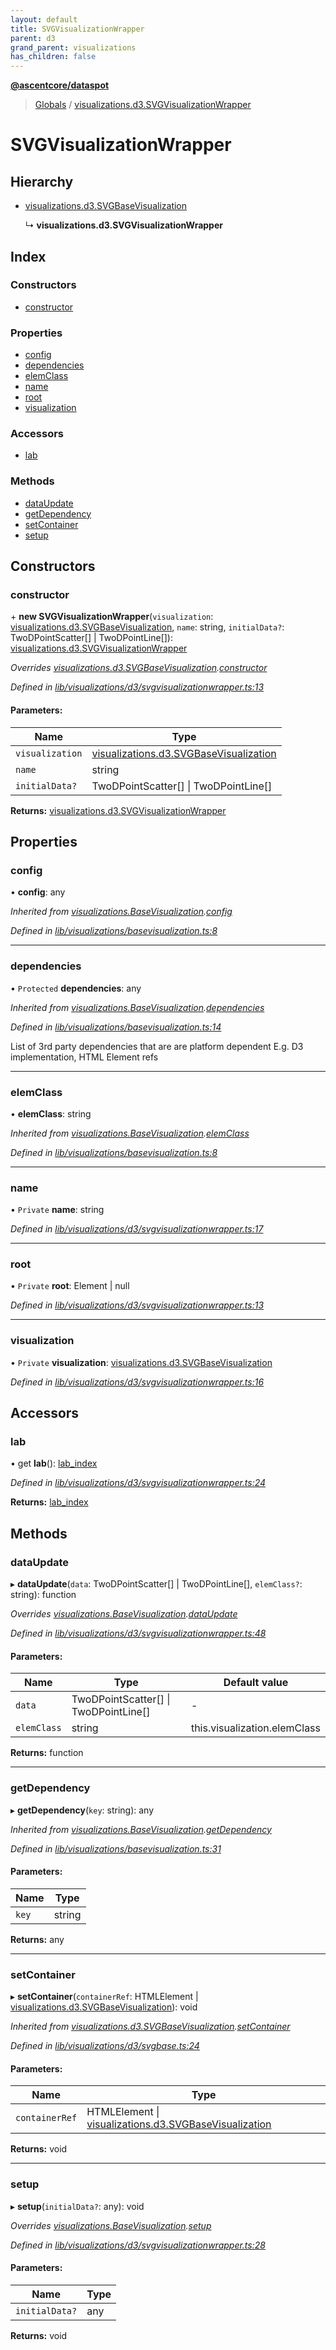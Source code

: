 ```yaml
---
layout: default
title: SVGVisualizationWrapper
parent: d3
grand_parent: visualizations
has_children: false
---
```


**[@ascentcore/dataspot](../README.md)**

> [Globals](../globals.md) / [visualizations.d3.SVGVisualizationWrapper](visualizations_d3_svgvisualizationwrapper)

# SVGVisualizationWrapper

## Hierarchy

* [visualizations.d3.SVGBaseVisualization](visualizations_d3_svgbasevisualization)

  ↳ **visualizations.d3.SVGVisualizationWrapper**

## Index

### Constructors

* [constructor](visualizations_d3_svgvisualizationwrapper#constructor)

### Properties

* [config](visualizations_d3_svgvisualizationwrapper#config)
* [dependencies](visualizations_d3_svgvisualizationwrapper#dependencies)
* [elemClass](visualizations_d3_svgvisualizationwrapper#elemclass)
* [name](visualizations_d3_svgvisualizationwrapper#name)
* [root](visualizations_d3_svgvisualizationwrapper#root)
* [visualization](visualizations_d3_svgvisualizationwrapper#visualization)

### Accessors

* [lab](visualizations_d3_svgvisualizationwrapper#lab)

### Methods

* [dataUpdate](visualizations_d3_svgvisualizationwrapper#dataupdate)
* [getDependency](visualizations_d3_svgvisualizationwrapper#getdependency)
* [setContainer](visualizations_d3_svgvisualizationwrapper#setcontainer)
* [setup](visualizations_d3_svgvisualizationwrapper#setup)

## Constructors

### constructor

\+ **new SVGVisualizationWrapper**(`visualization`: [visualizations.d3.SVGBaseVisualization](visualizations_d3_svgbasevisualization), `name`: string, `initialData?`: TwoDPointScatter[] \| TwoDPointLine[]): [visualizations.d3.SVGVisualizationWrapper](visualizations_d3_svgvisualizationwrapper)

*Overrides [visualizations.d3.SVGBaseVisualization](visualizations_d3_svgbasevisualization).[constructor](visualizations_d3_svgbasevisualization#constructor)*

*Defined in [lib/visualizations/d3/svgvisualizationwrapper.ts:13](https://github.com/ascentcore/dataspot/blob/0dd3d5b/lib/visualizations/d3/svgvisualizationwrapper.ts#L13)*

#### Parameters:

Name | Type |
------ | ------ |
`visualization` | [visualizations.d3.SVGBaseVisualization](visualizations_d3_svgbasevisualization) |
`name` | string |
`initialData?` | TwoDPointScatter[] \| TwoDPointLine[] |

**Returns:** [visualizations.d3.SVGVisualizationWrapper](visualizations_d3_svgvisualizationwrapper)

## Properties

### config

•  **config**: any

*Inherited from [visualizations.BaseVisualization](visualizations_basevisualization).[config](visualizations_basevisualization#config)*

*Defined in [lib/visualizations/basevisualization.ts:8](https://github.com/ascentcore/dataspot/blob/0dd3d5b/lib/visualizations/basevisualization.ts#L8)*

___

### dependencies

• `Protected` **dependencies**: any

*Inherited from [visualizations.BaseVisualization](visualizations_basevisualization).[dependencies](visualizations_basevisualization#dependencies)*

*Defined in [lib/visualizations/basevisualization.ts:14](https://github.com/ascentcore/dataspot/blob/0dd3d5b/lib/visualizations/basevisualization.ts#L14)*

List of 3rd party dependencies that are are platform dependent
E.g. D3 implementation, HTML Element refs

___

### elemClass

•  **elemClass**: string

*Inherited from [visualizations.BaseVisualization](visualizations_basevisualization).[elemClass](visualizations_basevisualization#elemclass)*

*Defined in [lib/visualizations/basevisualization.ts:8](https://github.com/ascentcore/dataspot/blob/0dd3d5b/lib/visualizations/basevisualization.ts#L8)*

___

### name

• `Private` **name**: string

*Defined in [lib/visualizations/d3/svgvisualizationwrapper.ts:17](https://github.com/ascentcore/dataspot/blob/0dd3d5b/lib/visualizations/d3/svgvisualizationwrapper.ts#L17)*

___

### root

• `Private` **root**: Element \| null

*Defined in [lib/visualizations/d3/svgvisualizationwrapper.ts:13](https://github.com/ascentcore/dataspot/blob/0dd3d5b/lib/visualizations/d3/svgvisualizationwrapper.ts#L13)*

___

### visualization

• `Private` **visualization**: [visualizations.d3.SVGBaseVisualization](visualizations_d3_svgbasevisualization)

*Defined in [lib/visualizations/d3/svgvisualizationwrapper.ts:16](https://github.com/ascentcore/dataspot/blob/0dd3d5b/lib/visualizations/d3/svgvisualizationwrapper.ts#L16)*

## Accessors

### lab

• get **lab**(): [lab\_index](lab_index)

*Defined in [lib/visualizations/d3/svgvisualizationwrapper.ts:24](https://github.com/ascentcore/dataspot/blob/0dd3d5b/lib/visualizations/d3/svgvisualizationwrapper.ts#L24)*

**Returns:** [lab\_index](lab_index)

## Methods

### dataUpdate

▸ **dataUpdate**(`data`: TwoDPointScatter[] \| TwoDPointLine[], `elemClass?`: string): function

*Overrides [visualizations.BaseVisualization](visualizations_basevisualization).[dataUpdate](visualizations_basevisualization#dataupdate)*

*Defined in [lib/visualizations/d3/svgvisualizationwrapper.ts:48](https://github.com/ascentcore/dataspot/blob/0dd3d5b/lib/visualizations/d3/svgvisualizationwrapper.ts#L48)*

#### Parameters:

Name | Type | Default value |
------ | ------ | ------ |
`data` | TwoDPointScatter[] \| TwoDPointLine[] | - |
`elemClass` | string | this.visualization.elemClass |

**Returns:** function

___

### getDependency

▸ **getDependency**(`key`: string): any

*Inherited from [visualizations.BaseVisualization](visualizations_basevisualization).[getDependency](visualizations_basevisualization#getdependency)*

*Defined in [lib/visualizations/basevisualization.ts:31](https://github.com/ascentcore/dataspot/blob/0dd3d5b/lib/visualizations/basevisualization.ts#L31)*

#### Parameters:

Name | Type |
------ | ------ |
`key` | string |

**Returns:** any

___

### setContainer

▸ **setContainer**(`containerRef`: HTMLElement \| [visualizations.d3.SVGBaseVisualization](visualizations_d3_svgbasevisualization)): void

*Inherited from [visualizations.d3.SVGBaseVisualization](visualizations_d3_svgbasevisualization).[setContainer](visualizations_d3_svgbasevisualization#setcontainer)*

*Defined in [lib/visualizations/d3/svgbase.ts:24](https://github.com/ascentcore/dataspot/blob/0dd3d5b/lib/visualizations/d3/svgbase.ts#L24)*

#### Parameters:

Name | Type |
------ | ------ |
`containerRef` | HTMLElement \| [visualizations.d3.SVGBaseVisualization](visualizations_d3_svgbasevisualization) |

**Returns:** void

___

### setup

▸ **setup**(`initialData?`: any): void

*Overrides [visualizations.BaseVisualization](visualizations_basevisualization).[setup](visualizations_basevisualization#setup)*

*Defined in [lib/visualizations/d3/svgvisualizationwrapper.ts:28](https://github.com/ascentcore/dataspot/blob/0dd3d5b/lib/visualizations/d3/svgvisualizationwrapper.ts#L28)*

#### Parameters:

Name | Type |
------ | ------ |
`initialData?` | any |

**Returns:** void
